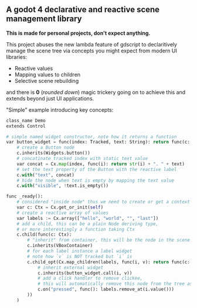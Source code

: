 ## A godot 4 declarative and reactive scene management library
__This is made for personal projects, don't expect anything.__

This project abuses the new lambda feature of gdscript to declaritively manage the scene tree via concepts you might expect from modern UI libraries:
* Reactive values
* Mapping values to children
* Selective scene rebuilding

and there is __0__ (_rounded down_) magic trickery going on to achieve this and extends beyond just UI applications.

"Simple" example introducing key concepts:
```python
class_name Demo
extends Control

# simple named widget constructor, note how it returns a function
var button_widget = func(index: Tracked, text: String): return func(c: Ctx):
    # create a Button node
    c.inherits(Widgets.button())
    # concatinate tracked index with static text value
    var concat = Cx.map(index, func(i): return str(i) + ". " + text)
    # set the text property of the Button with the reactive label
    c.with("text", concat)
    # hide the node when text is empty by mapping the text value
    c.with("visible", !text.is_empty())

func _ready():
    # considered "inside node" thus we need to create or get a context
    var c: Ctx = Cx.get_or_init(self) 
    # create a reactive array of values
    var labels := Cx.array(["hello", "world", "", "last"])
    # add a child, this can be a plain Node deriving type,
    # or more interestingly a function taking Ctx
    c.child(func(c: Ctx):
        # "inherit" from container, this will be the node in the scene tree
        c.inherits(VBoxContainer)
        # for each label instance a label widget
        # note how `v` is NOT tracked but `i` is
        c.child_opt(Cx.map_children(labels, func(i, v): return func(c: Ctx):
            # inherit external widget
            c.inherits(button_widget.call(i, v))
            # add a click handler to remove clickee,
            # this will automatically remove this node from the tree as we "declared" it to be so
            c.on("pressed", func(): labels.remove_at(i.value()))
        ))
    )

```

